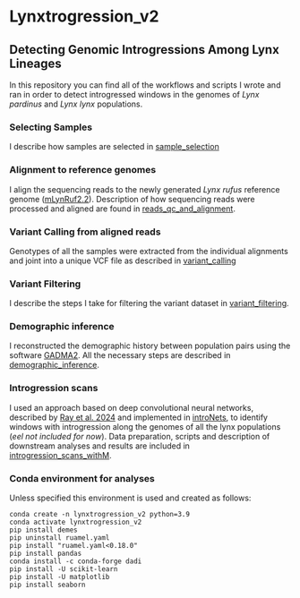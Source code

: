 # Lynxtrogression_v2

## Detecting Genomic Introgressions Among Lynx Lineages

In this repository you can find all of the workflows and scripts I wrote and ran in order to detect introgressed windows in the genomes of *Lynx pardinus* and *Lynx lynx* populations.

### Selecting Samples

I describe how samples are selected in [sample_selection](sample_selection.md)

### Alignment to reference genomes

I align the sequencing reads to the newly generated *Lynx rufus* reference genome ([mLynRuf2.2](https://denovo.cnag.cat/lynx_rufus)). Description of how sequencing reads were processed and aligned are found in [reads_qc_and_alignment](reads_qc_and_alignment.md).

### Variant Calling from aligned reads

Genotypes of all the samples were extracted from the individual alignments and joint into a unique VCF file as described in [variant_calling](variant_calling.md)

### Variant Filtering

I describe the steps I take for filtering the variant dataset in [variant_filtering](variant_filtering.md).

### Demographic inference

I reconstructed the demographic history between population pairs using the software [GADMA2](https://github.com/ctlab/GADMA). All the necessary steps are described in [demographic_inference](demographic_inference.md).

### Introgression scans

I used an approach based on deep convolutional neural networks, described by [Ray et al. 2024](https://journals.plos.org/plosgenetics/article?id=10.1371/journal.pgen.1010657) and implemented in [introNets](https://github.com/SchriderLab/introNets), to identify windows with introgression along the genomes of all the lynx populations (*eel not included for now*). Data preparation, scripts and description of downstream analyses and results are included in [introgression_scans_withM](introgression_scans_withM.md).


### Conda environment for analyses

Unless specified this environment is used and created as follows:
```
conda create -n lynxtrogression_v2 python=3.9
conda activate lynxtrogression_v2
pip install demes
pip uninstall ruamel.yaml
pip install "ruamel.yaml<0.18.0"
pip install pandas
conda install -c conda-forge dadi
pip install -U scikit-learn
pip install -U matplotlib
pip install seaborn
```
